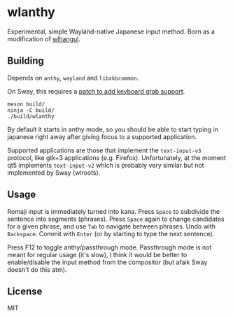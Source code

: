 # wlanthy

Experimental, simple Wayland-native Japanese input method. Born as a
modification of [wlhangul].

## Building

Depends on `anthy`, `wayland` and `libxkbcommon`.

On Sway, this requires a [patch to add keyboard grab
support][sway-keyboard-grab].

    meson build/
    ninja -C build/
    ./build/wlanthy

By default it starts in anthy mode, so you should be able to start typing
in japanese right away after giving focus to a supported application.

Supported applications are those that implement the `text-input-v3` protocol,
like gtk+3 applications (e.g. Firefox). Unfortunately, at the moment qt5
implements `text-input-v2` which is probably very similar but not implemented
by Sway (wlroots).

## Usage

Romaji input is immediately turned into kana. Press `Space` to subdivide the
sentence into segments (phrases). Press `Space` again to change candidates
for a given phrase, and use `Tab` to navigate between phrases. Undo with
`Backspace`. Commit with `Enter` (or by starting to type the next sentence).

Press F12 to toggle anthy/passthrough mode. Passthrough mode is not meant
for regular usage (it's slow), I think it would be better to enable/disable
the input method from the compositor (but afaik Sway doesn't do this atm).

## License

MIT

[wlhangul]: https://github.com/emersion/wlhangul
[sway-keyboard-grab]: https://github.com/swaywm/sway/pull/4932
